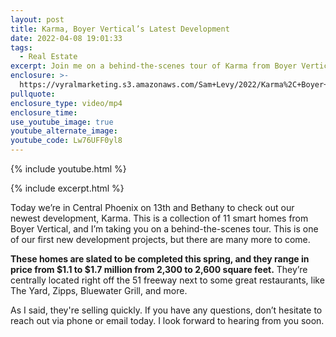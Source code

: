 ```yaml
---
layout: post
title: Karma, Boyer Vertical’s Latest Development
date: 2022-04-08 19:01:33
tags:
  - Real Estate
excerpt: Join me on a behind-the-scenes tour of Karma from Boyer Vertical.
enclosure: >-
  https://vyralmarketing.s3.amazonaws.com/Sam+Levy/2022/Karma%2C+Boyer+Vertical%E2%80%99s+Latest+Development.mp4
pullquote:
enclosure_type: video/mp4
enclosure_time:
use_youtube_image: true
youtube_alternate_image:
youtube_code: Lw76UFF0yl8
---
```

{% include youtube.html %}

{% include excerpt.html %}

Today we’re in Central Phoenix on 13th and Bethany to check out our newest development, Karma. This is a collection of 11 smart homes from Boyer Vertical, and I’m taking you on a behind-the-scenes tour. This is one of our first new development projects, but there are many more to come.&nbsp;

**These homes are slated to be completed this spring, and they range in price from $1.1 to $1.7 million from 2,300 to 2,600 square feet.** They’re centrally located right off the 51 freeway next to some great restaurants, like The Yard, Zipps, Bluewater Grill, and more.&nbsp;

As I said, they're selling quickly. If you have any questions, don’t hesitate to reach out via phone or email today. I look forward to hearing from you soon.
